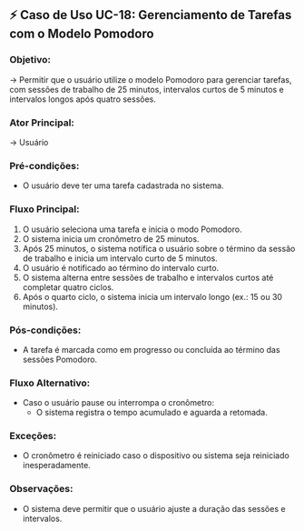 ## ⚡ **Caso de Uso UC-18**: Gerenciamento de Tarefas com o Modelo Pomodoro

### Objetivo:  
→ Permitir que o usuário utilize o modelo Pomodoro para gerenciar tarefas, com sessões de trabalho de 25 minutos, intervalos curtos de 5 minutos e intervalos longos após quatro sessões.  

### Ator Principal:  
→ Usuário  

### Pré-condições:  
- O usuário deve ter uma tarefa cadastrada no sistema.  

### Fluxo Principal:  
1. O usuário seleciona uma tarefa e inicia o modo Pomodoro.  
2. O sistema inicia um cronômetro de 25 minutos.  
3. Após 25 minutos, o sistema notifica o usuário sobre o término da sessão de trabalho e inicia um intervalo curto de 5 minutos.  
4. O usuário é notificado ao término do intervalo curto.  
5. O sistema alterna entre sessões de trabalho e intervalos curtos até completar quatro ciclos.  
6. Após o quarto ciclo, o sistema inicia um intervalo longo (ex.: 15 ou 30 minutos).  

### Pós-condições:  
- A tarefa é marcada como em progresso ou concluída ao término das sessões Pomodoro.  

### Fluxo Alternativo:  
- Caso o usuário pause ou interrompa o cronômetro:
  - O sistema registra o tempo acumulado e aguarda a retomada.  

### Exceções:  
- O cronômetro é reiniciado caso o dispositivo ou sistema seja reiniciado inesperadamente.  

### Observações:  
- O sistema deve permitir que o usuário ajuste a duração das sessões e intervalos.  
